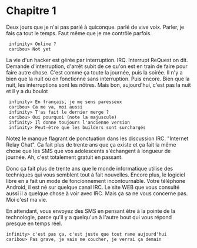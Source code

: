 Chapitre 1
==========

Deux jours que je n'ai pas parlé à quiconque.  parlé de vive voix.  Parler, je
fais ça tout le temps.  Faut même que je me contrôle parfois.

     infinity> Online ?
     caribou> Not yet

La vie d'un hacker est gérée par interruption. IRQ. Interrupt ReQuest on dit.
Demande d'interruption, d'arrêt subit de ce qu'on est en train de faire pour
faire autre chose.  C'est comme ça toute la journée, puis la soirée.  Il n'y a
bien que la nuit où on fonctionne sans interruption. Puis encore.  Bien que la
nuit, les interruptions sont les nôtres.  Mais bon, aujourd'hui, c'est pas la
nuit et il y a du boulot

     infinity> En français, je me sens paresseux
     caribou> Ca me va, moi aussi
     infinity> T'as fait le dernier merge ?
     caribou> Oui pourquoi (note la majuscule)
     infinity> Il donne toujours l'ancienne version
     infinity> Peut-être que les builders sont surchargés

Notez le manque flagrant de ponctuation dans les discussion IRC.  "Internet
Relay Chat". Ca fait plus de trente ans que ça existe et ça fait la même chose
que les SMS que vos adolescents s'échangent à longueur de journée. Ah, c'est
totalement gratuit en passant.

Donc ça fait plus de trente ans que le monde informatique utilise des techniques
qui vous semblent tout à fait nouvelles.  Encore plus, le logiciel libre en a
fait un mode de foncionnement incontournable. Votre téléphone Android, il est né
sur quelque canal IRC.  Le site WEB que vous consulté aussi il a quelque chose à
voir avec IRC.  Mais ça sa ne vous concerne pas.  Moi c'est ma vie.

En attendant, vous envoyez des SMS en pensant être à la pointe de la
technologie, parce qu'il y a quelqu'un à l'autre bout qui vous répond presque
en temps réel.

    infinity> c'est pas ça, c'est juste que tout rame aujourd'hui
    caribou> Pas grave, je vais me coucher, je verrai ça demain
